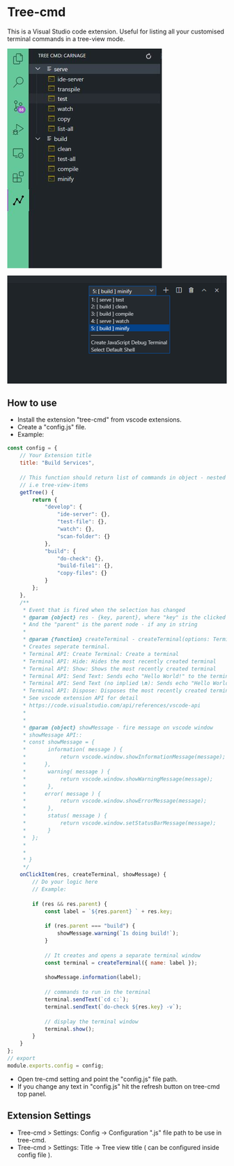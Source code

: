 # Tree-cmd

This is a Visual Studio code extension. Useful for listing all your customised terminal commands in a tree-view mode.

![screenshot1](https://github.com/captainspeed/tree-cmd/blob/main/media/screenshot1.png?raw=true)

![screenshot2](https://github.com/captainspeed/tree-cmd/blob/main/media/screenshot2.png?raw=true)

## How to use

-   Install the extension "tree-cmd" from vscode extensions.
-   Create a "config.js" file.
-   Example:

```js
const config = {
    // Your Extension title
    title: "Build Services",

    // This function should return list of commands in object - nested objects is supported aswell
    // i.e tree-view-items
    getTree() {
        return {
            "develop": {
                "ide-server": {},
                "test-file": {},
                "watch": {},
                "scan-folder": {}
            },
            "build": {
                "do-check": {},
                "build-file1": {},
                "copy-files": {}
            }
        };
    },
    /**
     * Event that is fired when the selection has changed
     * @param {object} res - {key, parent}, where "key" is the clicked item name in string
     * And the "parent" is the parent node - if any in string
     *
     * @param {function} createTerminal - createTerminal(options: TerminalOptions): Terminal
     * Creates seperate terminal.
     * Terminal API: Create Terminal: Create a terminal
     * Terminal API: Hide: Hides the most recently created terminal
     * Terminal API: Show: Shows the most recently created terminal
     * Terminal API: Send Text: Sends echo "Hello World!" to the terminal
     * Terminal API: Send Text (no implied \n): Sends echo "Hello World!" to the terminal explicitly indicating to * * not add a \n to the end of the text
     * Terminal API: Dispose: Disposes the most recently created terminal
     * See vscode extension API for detail
     * https://code.visualstudio.com/api/references/vscode-api
     *
     *
     * @param {object} showMessage - fire message on vscode window
     * showMessage API::
     * const showMessage = {
     *       information( message ) {
     *           return vscode.window.showInformationMessage(message);
     *      },
     *       warning( message ) {
     *           return vscode.window.showWarningMessage(message);
     *       },
     *      error( message ) {
     *           return vscode.window.showErrorMessage(message);
     *       },
     *       status( message ) {
     *           return vscode.window.setStatusBarMessage(message);
     *       }
     *  };
     *
     *
     * }
     */
    onClickItem(res, createTerminal, showMessage) {
        // Do your logic here
        // Example:

        if (res && res.parent) {
            const label = `${res.parent} ` + res.key;

            if (res.parent === "build") {
                showMessage.warning(`Is doing build!`);
            }

            // It creates and opens a separate terminal window
            const terminal = createTerminal({ name: label });

            showMessage.information(label);

            // commands to run in the terminal
            terminal.sendText(`cd c:`);
            terminal.sendText(`do-check ${res.key} -v`);

            // display the terminal window
            terminal.show();
        }
    }
};
// export
module.exports.config = config;
```

-   Open tre-cmd setting and point the "config.js" file path.
-   If you change any text in "config.js" hit the refresh button on tree-cmd top panel.

## Extension Settings

-   Tree-cmd > Settings: Config -> Configuration ".js" file path to be use in tree-cmd.
-   Tree-cmd > Settings: Title -> Tree view title ( can be configured inside config file ).
